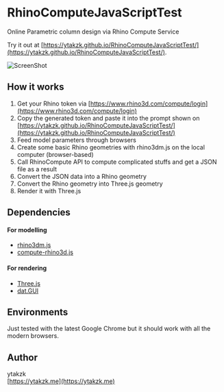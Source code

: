 # RhinoComputeJavaScriptTest
Online Parametric column design via Rhino Compute Service

Try it out at [https://ytakzk.github.io/RhinoComputeJavaScriptTest/](https://ytakzk.github.io/RhinoComputeJavaScriptTest/).

![ScreenShot](https://github.com/ytakzk/RhinoComputeJavaScriptTest/raw/master/screenshot.png)

## How it works

1. Get your Rhino token via [https://www.rhino3d.com/compute/login](https://www.rhino3d.com/compute/login)
1. Copy the generated token and paste it into the prompt shown on [https://ytakzk.github.io/RhinoComputeJavaScriptTest/](https://ytakzk.github.io/RhinoComputeJavaScriptTest/)
1. Feed model parameters through browsers
1. Create some basic Rhino geometries with rhino3dm.js on the local computer (browser-based)
1. Call RhinoCompute API to compute complicated stuffs and get a JSON file as a result
1. Convert the JSON data into a Rhino geometry
1. Convert the Rhino geometry into Three.js geometry
1. Render it with Three.js

## Dependencies

#### For modelling
* [rhino3dm.js](https://github.com/mcneel/rhino3dm/blob/master/RHINO3DM.JS.md)
* [compute-rhino3d.js](https://developer.rhino3d.com/guides/rhinocommon/compute/compute-javascript-getting-started/)

#### For rendering

* [Three.js](https://threejs.org/)
* [dat.GUI](https://github.com/dataarts/dat.gui)

## Environments

Just tested with the latest Google Chrome but it should work with all the modern browsers.

## Author
ytakzk  
 [https://ytakzk.me](https://ytakzk.me)
